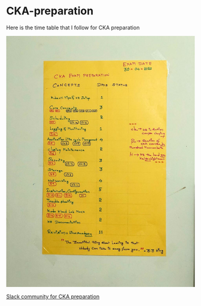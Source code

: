 # CKA-preparation

Here is the time table that I follow for CKA preparation

![timetable](./cka-timetable.jpeg)

[Slack community for CKA preparation](https://join.slack.com/t/cka-preparation/shared_invite/zt-cn04yhmr-VekHyuuBIg1JlU3~iGTnRA)
